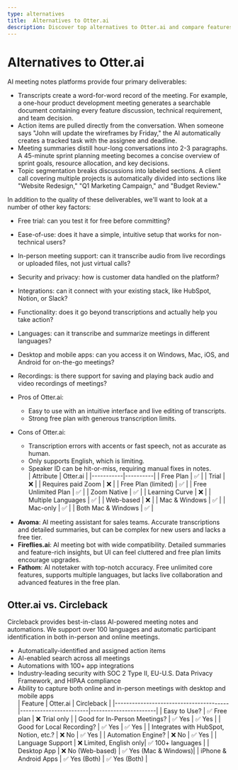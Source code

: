 ```yaml
---
type: alternatives
title:  Alternatives to Otter.ai  
description: Discover top alternatives to Otter.ai and compare features with Circleback. Make an informed choice for your transcription needs.
---
```


# Alternatives to Otter.ai    
AI meeting notes platforms provide four primary deliverables:  
  
* Transcripts create a word-for-word record of the meeting. For example, a one-hour product development meeting generates a searchable document containing every feature discussion, technical requirement, and team decision.  
* Action items are pulled directly from the conversation. When someone says "John will update the wireframes by Friday," the AI automatically creates a tracked task with the assignee and deadline.  
* Meeting summaries distill hour-long conversations into 2-3 paragraphs. A 45-minute sprint planning meeting becomes a concise overview of sprint goals, resource allocation, and key decisions.  
* Topic segmentation breaks discussions into labeled sections. A client call covering multiple projects is automatically divided into sections like "Website Redesign," "Q1 Marketing Campaign," and "Budget Review."  
  
In addition to the quality of these deliverables, we'll want to look at a number of other key factors:  
  
* Free trial: can you test it for free before committing?  
* Ease-of-use: does it have a simple, intuitive setup that works for non-technical users?  
* In-person meeting support: can it transcribe audio from live recordings or uploaded files, not just virtual calls?  
* Security and privacy: how is customer data handled on the platform?  
* Integrations: can it connect with your existing stack, like HubSpot, Notion, or Slack?  
* Functionality: does it go beyond transcriptions and actually help you take action?  
* Languages: can it transcribe and summarize meetings in different languages?  
* Desktop and mobile apps: can you access it on Windows, Mac, iOS, and Android for on-the-go meetings?  
* Recordings: is there support for saving and playing back audio and video recordings of meetings?    
* Pros of Otter.ai:
  * Easy to use with an intuitive interface and live editing of transcripts.
  * Strong free plan with generous transcription limits.

* Cons of Otter.ai:
  * Transcription errors with accents or fast speech, not as accurate as human.
  * Only supports English, which is limiting.
  * Speaker ID can be hit-or-miss, requiring manual fixes in notes.  
| Attribute | Otter.ai |
|-----------|----------|
| Free Plan | ✅ |
| Trial | ❌ |
| Requires paid Zoom | ❌ |
| Free Plan (limited) | ✅ |
| Free Unlimited Plan | ✅ |
| Zoom Native | ✅ |
| Learning Curve | ❌ |
| Multiple Languages | ✅ |
| Web-based | ❌ |
| Mac & Windows | ✅ |
| Mac-only | ✅ |
| Both Mac & Windows | ✅ |  
- **Avoma**: AI meeting assistant for sales teams. Accurate transcriptions and detailed summaries, but can be complex for new users and lacks a free tier.
- **Fireflies.ai**: AI meeting bot with wide compatibility. Detailed summaries and feature-rich insights, but UI can feel cluttered and free plan limits encourage upgrades.
- **Fathom**: AI notetaker with top-notch accuracy. Free unlimited core features, supports multiple languages, but lacks live collaboration and advanced features in the free plan.  
## Otter.ai vs. Circleback  
Circleback provides best-in-class AI-powered meeting notes and automations. We support over 100 languages and automatic participant identification in both in-person and online meetings.  
  
* Automatically-identified and assigned action items  
* AI-enabled search across all meetings  
* Automations with 100+ app integrations  
* Industry-leading security with SOC 2 Type II, EU-U.S. Data Privacy Framework, and HIPAA compliance  
* Ability to capture both online and in-person meetings with desktop and mobile apps    
| Feature                                | Otter.ai               | Circleback            |
|----------------------------------------|------------------------|-----------------------|
| Easy to Use?                           | ✅ Free plan           | ❌ Trial only         |
| Good for In-Person Meetings?           | ✅ Yes                 | ✅ Yes                |
| Good for Local Recording?              | ✅ Yes                 | ✅ Yes                |
| Integrates with HubSpot, Notion, etc.? | ❌ No                  | ✅ Yes                |
| Automation Engine?                     | ❌ No                  | ✅ Yes                |
| Language Support                       | ❌ Limited, English only| ✅ 100+ languages    |
| Desktop App                            | ❌ No (Web-based)      | ✅ Yes (Mac & Windows)|
| iPhone & Android Apps                  | ✅ Yes (Both)          | ✅ Yes (Both)         |